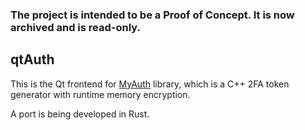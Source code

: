 ### The project is intended to be a Proof of Concept. It is now archived and is read-only.

## qtAuth

This is the Qt frontend for [MyAuth](https://github.com/pratyush3757/MyAuth) library, which is a C++ 2FA token generator with runtime memory encryption.

A port is being developed in Rust.